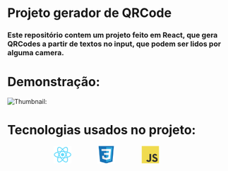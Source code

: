 # Projeto gerador de QRCode

### Este repositório contem um projeto feito em React, que gera QRCodes a partir de textos no input, que podem ser lidos por alguma camera.

# Demonstração:
![Thumbnail:](https://github.com/PedrohvFernandes/qrcode-generator/blob/main/Teste%20da%20aplica%C3%A7%C3%A3o/Testando%20QRCODE.gif)

# Tecnologias usados no projeto:
<p align="center">
  <img height="40" src="https://raw.githubusercontent.com/devicons/devicon/master/icons/react/react-original.svg">
  &nbsp;&nbsp;&nbsp;&nbsp;&nbsp;&nbsp;&nbsp;&nbsp;&nbsp;&nbsp;&nbsp;&nbsp;&nbsp;
  <img height="40" src="https://raw.githubusercontent.com/devicons/devicon/master/icons/css3/css3-original.svg">
  &nbsp;&nbsp;&nbsp;&nbsp;&nbsp;&nbsp;&nbsp;&nbsp;&nbsp;&nbsp;&nbsp;&nbsp;&nbsp;
  <img height="40" src="https://raw.githubusercontent.com/devicons/devicon/master/icons/javascript/javascript-original.svg">
  &nbsp;&nbsp;&nbsp;&nbsp;&nbsp;&nbsp;&nbsp;&nbsp;&nbsp;&nbsp;&nbsp;&nbsp;&nbsp;
</p>
